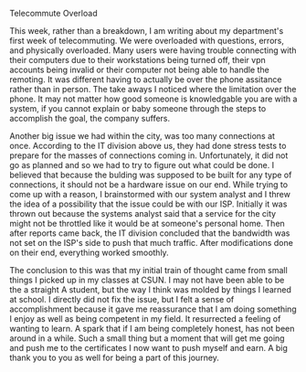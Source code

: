 Telecommute Overload

This week, rather than a breakdown, I am writing about my department's first week of telecommuting. We were overloaded with questions,
errors, and physically overloaded. Many users were having trouble connecting with their computers due to their workstations being turned
off, their vpn accounts being invalid or their computer not being able to handle the remoting. It was different having to actually be
over the phone assitance rather than in person. The take aways I noticed where the limitation over the phone. It may not matter how 
good someone is knowledgable you are with a system, if you cannot explain or baby someone through the steps to accomplish the goal, the
company suffers.

Another big issue we had within the city, was too many connections at once. According to the IT division above us, they had done stress
tests to prepare for the masses of connections coming in. Unfortunately, it did not go as planned and so we had to try to figure out what
could be done. I believed that because the bulding was supposed to be built for any type of connections, it should not be a hardware issue
on our end. While trying to come up with a reason, I brainstormed with our system analyst and I threw the idea of a possibility that the 
issue could be with our ISP. Initially it was thrown out because the systems analyst said that a service for the city might not be 
throttled like it would be at someone's personal home. Then after reports came back, the IT division concluded that the bandwidth was not
set on the ISP's side to push that much traffic. After modifications done on their end, everything worked smoothly. 

The conclusion to this was that my initial train of thought came from small things I picked up in my classes at CSUN. I may not have been
able to be the a straight A student, but the way I think was molded by things I learned at school. I directly did not fix the issue, but I
felt a sense of accomplishment because it gave me reassurance that I am doing something I enjoy as well as being competent in my field. It 
resurrected a feeling of wanting to learn. A spark that if I am being completely honest, has not been around in a while. Such a small thing
but a moment that will get me going and push me to the certificates I now want to push myself and earn. A big thank you to you as well for
being a part of this journey.